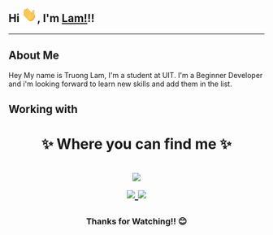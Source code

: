 ## Hi <img src="https://raw.githubusercontent.com/parth-27/parth-27/master/Hi.gif" width="30px" height="30px">, I'm [Lam!](https://github.com/truonglam83)!!

</h2>

<hr/>

## About Me

Hey My name is Truong Lam, I'm a student at UIT. I'm a Beginner Developer and i'm looking forward to learn new skills and add them in the list.

## Working with
<table>
<!--   <tbody>
    <tr valign="top">
      <td width="25%" align="center">
        <span>𝗛𝗧𝗠𝗟𝟱</span><br>
        <img height="64px" src="https://cdn.svgporn.com/logos/html-5.svg">
      </td>
      <td width="25%" align="center">
        <span>𝗖𝗦𝗦𝟯</span><br>
        <img height="64px" src="https://cdn.svgporn.com/logos/css-3.svg">
      </td>
      <td width="25%" align="center">
        <span>𝗝𝗮𝘃𝗮𝗦𝗰𝗿𝗶𝗽𝘁</span><br>
        <img height="64px" src="https://cdn.svgporn.com/logos/javascript.svg">
      </td>
      <td width="25%" align="center">
        <span><strong>Angular</strong>
        </span><br>
        <img height="64px" src="https://angular.io/assets/images/logos/angularjs/AngularJS-Shield.svg">
      </td>
    </tr>
    <tr valign="top">
      <td width="25%" align="center">
        <span><strong>SQLServer</strong>
        </span><br>
        <img height="64px" src="https://www.svgrepo.com/show/303229/microsoft-sql-server-logo.svg">
      </td>
      <td width="25%" align="center">
        <span><strong>Git</strong>
        </span><br>
        <img height="64px" src="https://cdn.svgporn.com/logos/git-icon.svg">
      </td>
      <td width="25%" align="center">
        <span>𝗩𝗦 2020</span><br>
        <img height="64px" src="https://seeklogo.com/images/V/visual-studio-logo-14F95CF819-seeklogo.com.png">
      </td>
      <td width="25%" align="center">
        <span>𝗩𝗦 𝗖𝗼𝗱𝗲</span><br>
        <img height="64px" src="https://cdn.svgporn.com/logos/visual-studio-code.svg">
      </td>
    </tr>
    <tr valign="top">
      <td width="25%" align="center">
        <span><strong>.NET Core </strong></span><br>
        <img height="64px" src="https://upload.wikimedia.org/wikipedia/commons/thumb/e/ee/.NET_Core_Logo.svg/1200px-.NET_Core_Logo.svg.png">
      </td>
      <td width="25%" align="center">
        <span><strong>Figma</strong></span><br>
        <img height="64px" src="https://seeklogo.com/images/F/figma-logo-E4E21D3AEA-seeklogo.com.png">
      </td>
      <td width="25%" align="center">
        <span><strong>MongoDB</strong></span><br>
        <img height="64px" src="https://www.svgrepo.com/show/331488/mongodb.svg">
      </td>
      <td width="25%" align="center">
        <span><strong>C#/C++</strong></span><br>
        <img height="64px" src="https://miro.medium.com/max/460/1*sz9n_vb48iaY9vuzIgqJqQ.png">
      </td>
    </tr>
  </tbody>
</table> -->


<h1 align="center">
✨ Where you can find me ✨
  
  <!-- https://img.shields.io/badge/Linkedin-Parth Patel-blue&?style=social&logo=linkedin -->

  <!-- https://img.shields.io/badge/Github-Parth%20Patel-black&?style=social&logo=Github -->

  <!-- https://img.shields.io/badge/Facebook-Parth%20Patel-darkblue&?style=social&logo=Facebook -->

  <!-- https://img.shields.io/badge/Instagram-parth.__.27-red&?style=social&logo=Instagram -->

  <!-- https://img.shields.io/badge/Twitter-Parth%20Patel-blue&?style=social&logo=Twitter -->

<p align="center">
  
  <a href="https://github.com/truonglam83">
    <img src="https://img.shields.io/badge/Github-%230A0A0A.svg?&style=flat-square&logo=Github&logoColor=white">  
  </a>


  <br/>
  <a href="https://www.facebook.com/truonglam.83/">
    <img src="https://img.shields.io/badge/Facebook-%231877F2.svg?&style=flat-square&logo=facebook&logoColor=white">  
  </a>
 
  <a href="https://www.instagram.com/truonglam.83/">
    <img src="https://img.shields.io/badge/Instagram-%23E4405F.svg?&style=flat-square&logo=instagram&logoColor=white">
  </a>

  
</p>
</h1>


<h3 style="text-align:center;">Thanks for Watching!! 😊</h3>
